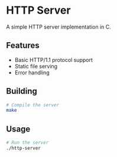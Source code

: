 # HTTP Server

A simple HTTP server implementation in C.

## Features

- Basic HTTP/1.1 protocol support
- Static file serving
- Error handling

## Building

```bash
# Compile the server
make
```

## Usage

```bash
# Run the server
./http-server
```


